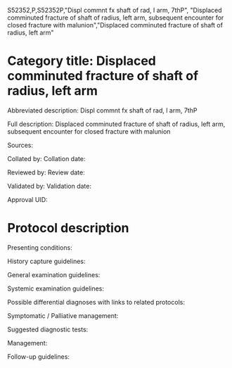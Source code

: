 S52352,P,S52352P,"Displ commnt fx shaft of rad, l arm, 7thP", "Displaced comminuted fracture of shaft of radius, left arm, subsequent encounter for closed fracture with malunion","Displaced comminuted fracture of shaft of radius, left arm"
# Category title: Displaced comminuted fracture of shaft of radius, left arm

Abbreviated description: Displ commnt fx shaft of rad, l arm, 7thP

Full description: Displaced comminuted fracture of shaft of radius, left arm, subsequent encounter for closed fracture with malunion

Sources:

Collated by:
Collation date:

Reviewed by:
Review date:

Validated by:
Validation date:

Approval UID:

# Protocol description

Presenting conditions:

History capture guidelines:

General examination guidelines:

Systemic examination guidelines:

Possible differential diagnoses with links to related protocols:

Symptomatic / Palliative management:

Suggested diagnostic tests:

Management:

Follow-up guidelines:
